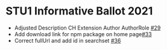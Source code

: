STU1 Informative Ballot 2021
============================

- Adjusted Description CH Extension Author AuthorRole [#29](https://github.com/ehealthsuisse/ch-epr-mhealth/issues/29)
- Add download link for npm package on home page[#33](https://github.com/ehealthsuisse/ch-epr-mhealth/issues/33)
- Correct fullUrl and add id in searchset [#36](https://github.com/ehealthsuisse/ch-epr-mhealth/issues/36)